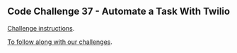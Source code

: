 ## Code Challenge 37 - Automate a Task With Twilio

[Challenge instructions](https://pybit.es/articles/codechallenge37/).

[To follow along with our challenges](https://github.com/pybites/challenges/blob/master/INSTALL.md).

